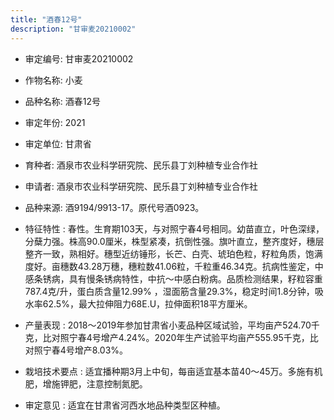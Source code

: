 ```yaml
---
title: "酒春12号"
description: "甘审麦20210002"
---
```

* 审定编号:  甘审麦20210002

*  作物名称:  小麦

*  品种名称:  酒春12号

*  审定年份:  2021

*  审定单位:  甘肃省

* 育种者:  酒泉市农业科学研究院、民乐县丁刘种植专业合作社

*  申请者:  酒泉市农业科学研究院、民乐县丁刘种植专业合作社

*  品种来源:  酒9194/9913-17。原代号酒0923。

*  特征特性 : 
春性。生育期103天，与对照宁春4号相同。幼苗直立，叶色深绿，分蘖力强。株高90.0厘米，株型紧凑，抗倒性强。旗叶直立，整齐度好，穗层整齐一致，熟相好。穗型近纺锤形，长芒、白壳、琥珀色粒，籽粒角质，饱满度好。亩穗数43.28万穗，穗粒数41.06粒，千粒重46.34克。抗病性鉴定，中感条锈病，具有慢条锈病特性，中抗～中感白粉病。品质检测结果，籽粒容重787.4克/升，蛋白质含量12.99% ，湿面筋含量29.3%，稳定时间1.8分钟，吸水率62.5%，最大拉伸阻力68E.U，拉伸面积18平方厘米。
 
*  产量表现 : 
2018～2019年参加甘肃省小麦品种区域试验，平均亩产524.70千克，比对照宁春4号增产4.24%。2020年生产试验平均亩产555.95千克，比对照宁春4号增产8.03%。

*  栽培技术要点 : 
适宜播种期3月上中旬，每亩适宜基本苗40～45万。多施有机肥，增施钾肥，注意控制氮肥。

*  审定意见 : 
适宜在甘肃省河西水地品种类型区种植。

